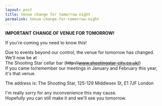 ```yaml
---
layout: post
title: Venue change for tomorrow night
permalink: Venue-change-for-tomorrow-night
---
```


**IMPORTANT CHANGE OF VENUE FOR TOMORROW!**

If you're coming you need to know this!

Due to events beyond our control, the venue for tomorrow has changed. We'll now be at  
The Shooting Star cellar bar (~~http&#58;&#47;&#47;www.shootingstar-city.co.uk/~~)  
If you came to/remember our meetings in January and February this year, it's that venue.

The address is: The Shooting Star, 125-129 Middlesex St, E1 7JF London

I'm really sorry for any inconvenience this may cause.  
Hopefully you can still make it and we'll see you tomorrow.
